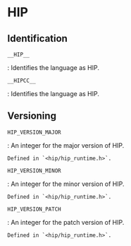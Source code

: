 # HIP

## Identification

`__HIP__`

:   Identifies the language as HIP.

`__HIPCC__`

:   Identifies the language as HIP.

## Versioning

`HIP_VERSION_MAJOR`

:   An integer for the major version of HIP.

    Defined in `<hip/hip_runtime.h>`.

`HIP_VERSION_MINOR`

:   An integer for the minor version of HIP.

    Defined in `<hip/hip_runtime.h>`.

`HIP_VERSION_PATCH`

:   An integer for the patch version of HIP.

    Defined in `<hip/hip_runtime.h>`.
